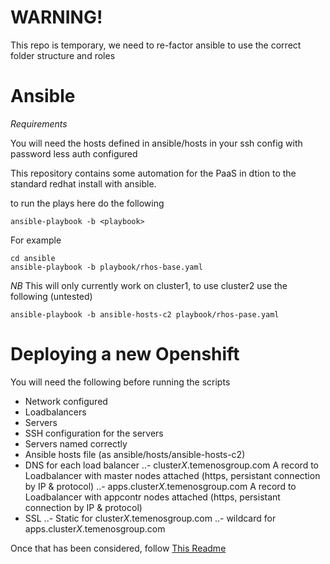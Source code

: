 # WARNING!

This repo is temporary, we need to re-factor ansible to use the correct folder structure and roles

# Ansible

*Requirements*

You will need the hosts defined in ansible/hosts in your ssh config with password less auth configured

This repository contains some automation for the PaaS in dtion to the standard redhat install with ansible.

to run the plays here do the following

```
ansible-playbook -b <playbook>
```
 
For example
```
cd ansible
ansible-playbook -b playbook/rhos-base.yaml

```

*NB* This will only currently work on cluster1, to use cluster2 use the following (untested)

```
ansible-playbook -b ansible-hosts-c2 playbook/rhos-pase.yaml
```

# Deploying a new Openshift

You will need the following before running the scripts
- Network configured
- Loadbalancers
- Servers
- SSH configuration for the servers
- Servers named correctly
- Ansible hosts file (as ansible/hosts/ansible-hosts-c2)
- DNS for each load balancer
..- cluster*X*.temenosgroup.com A record to Loadbalancer with master nodes attached (https, persistant connection by IP & protocol)
..- apps.cluster*X*.temenosgroup.com A record to Loadbalancer with appcontr nodes attached (https, persistant connection by IP & protocol)
- SSL
..- Static for cluster*X*.temenosgroup.com
..- wildcard for apps.cluster*X*.temenosgroup.com

Once that has been considered, follow [This Readme](deployscripts/README.md)
